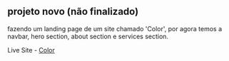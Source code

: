 ## projeto novo (não finalizado)

fazendo um landing page de um site chamado 'Color', por agora temos a navbar, hero section, about section e services section.

Live Site - [Color](https://joaodiazz.github.io/color_website/)
